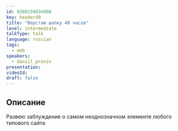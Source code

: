 ```yaml
---
id: 9380159834908
key: header40
title: "Верстаю шапку 40 часов"
level: intermediate
talkType: talk
language: russian
tags:
  - web
speakers:
  - daniil_pronin
presentation:
videoId:
draft: false
---
```


## Описание

Развею заблуждение о самом неоднозначном элементе любого типового сайта

